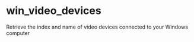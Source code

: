 # win_video_devices
Retrieve the index and name of video devices connected to your Windows computer
